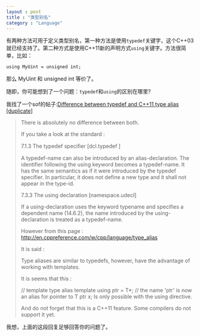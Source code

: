 ```yaml
---
layout : post
title : "类型别名"
category : "Language"
---
```


有两种方法可用于定义类型别名，第一种方法是使用`typedef`关键字，这个C++03就已经支持了。第二种方式是使用C++11新的声明方式`using`关键字。方法很简单，比如：

    using MyUint = unsigned int;

那么 MyUint 和 unsigned int 等价了。

随即，你可能想到了一个问题：`typedef`和`using`的区别在哪里?

我找了一个sof的帖子:[Difference between typedef and C++11 type alias [duplicate]](http://stackoverflow.com/questions/18287151/difference-between-typedef-and-c11-type-alia)

> There is absolutely no difference between both.
> 
> If you take a look at the standard :
> 
> 7.1.3 The typedef speciﬁer [dcl.typedef ]
> 
> A typedef-name can also be introduced by an alias-declaration. The identifier following the using keyword becomes a typedef-name. It has the same semantics as if it were introduced by the typedef specifier. In particular, it does not define a new type and it shall not appear in the type-id.
> 
> 7.3.3 The using declaration [namespace.udecl]
> 
> If a using-declaration uses the keyword typename and specifies a dependent name (14.6.2), the name introduced by the using-declaration is treated as a typedef-name.
> 
> However from this page : http://en.cppreference.com/w/cpp/language/type_alias
> 
> It is said :
> 
> Type aliases are similar to typedefs, however, have the advantage of working with templates.
> 
> It is seems that this :
> 
> // template type alias
> template<class T> using ptr = T*;
> // the name 'ptr<T>' is now an alias for pointer to T
> ptr<int> x;
> Is only possible with the using directive.
> 
> And do not forget that this is a C++11 feature. Some compilers do not support it yet.

我想，上面的这段回复足够回答你的问题了。
